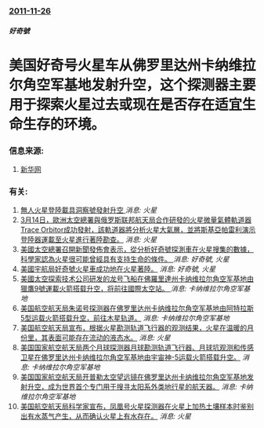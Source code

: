 ### [2011-11-26](/news/2011/11/26/index.md)

##### 好奇號
#  美国好奇号火星车从佛罗里达州卡纳维拉尔角空军基地发射升空，这个探测器主要用于探索火星过去或现在是否存在适宜生命生存的环境。




### 信息来源:

1. [新华网](http://news.xinhuanet.com/world/2011-11/27/c_122340406.htm)

### 有关:

1. [無人火星登陸載具洞察號發射升空 ](/zh/news/2018/05/5/無人火星登陸載具洞察號發射升空.md) _消息: 火星_
2. [3月14日，歐洲太空總署與俄罗斯联邦航天局合作研發的火星微量氣體軌道器 Trace Orbitor成功發射，該軌道器將分析火星大氣層，並將斯基亞帕雷利演示登陸器運載至火星進行著陸勘查。](/zh/news/2016/03/14/3月14日-歐洲太空總署與俄罗斯联邦航天局合作研發的火星微量氣體軌道器-Trace-Orbitor成功發射-該軌道器將分.md) _消息: 火星_
3. [美國太空總署召開新聞發佈會表示，從分析好奇號探測車在火星搜集的數據，科學家認為火星很可能曾經具有支持生命的條件。 ](/zh/news/2013/03/12/美國太空總署召開新聞發佈會表示-從分析好奇號探測車在火星搜集的數據-科學家認為火星很可能曾經具有支持生命的條件.md) _消息: 好奇號, 火星_
4. [ 美國宇航局好奇號火星車成功地在火星著陸。](/zh/news/2012/08/6/美國宇航局好奇號火星車成功地在火星著陸.md) _消息: 好奇號, 火星_
5. [ 美國太空探索技术公司研发的龙号飞船在佛羅里達州卡纳维拉尔角空军基地由獵鷹9號運載火箭搭载升空，将前往國際太空站。 ](/zh/news/2012/05/22/美國太空探索技术公司研发的龙号飞船在佛羅里達州卡纳维拉尔角空军基地由獵鷹9號運載火箭搭载升空-将前往國際太空站.md) _消息: 卡纳维拉尔角空军基地_
6. [ 美国航空航天局朱诺号探测器在佛罗里达州卡纳维拉尔角空军基地由阿特拉斯5型运载火箭搭载升空，前往木星轨道。](/zh/news/2011/08/5/美国航空航天局朱诺号探测器在佛罗里达州卡纳维拉尔角空军基地由阿特拉斯5型运载火箭搭载升空-前往木星轨道.md) _消息: 卡纳维拉尔角空军基地_
7. [ 美国航空航天局宣布，根据火星勘测轨道飞行器的观测结果，火星在温暖的月份里，其表面可能存在流动的液态水。](/zh/news/2011/08/4/美国航空航天局宣布-根据火星勘测轨道飞行器的观测结果-火星在温暖的月份里-其表面可能存在流动的液态水.md) _消息: 火星_
8. [ 美国国家航空航天局两个月球探测器月球勘测轨道飞行器、月球坑观测和传感卫星在佛罗里达州卡纳维拉尔角空军基地由宇宙神-5运载火箭搭载升空。](/zh/news/2009/06/18/美国国家航空航天局两个月球探测器月球勘测轨道飞行器-月球坑观测和传感卫星在佛罗里达州卡纳维拉尔角空军基地由宇宙神-5运.md) _消息: 卡纳维拉尔角空军基地_
9. [美国国家航空航天局开普勒太空望远镜在佛罗里达州卡纳维拉尔角空军基地发射升空，成为世界首个专门用于搜寻太阳系外类地行星的航天器。](/zh/news/2009/03/6/美国国家航空航天局开普勒太空望远镜在佛罗里达州卡纳维拉尔角空军基地发射升空-成为世界首个专门用于搜寻太阳系外类地行星的航.md) _消息: 卡纳维拉尔角空军基地_
10. [美国航空航天局科学家宣布，凤凰号火星探测器在火星上加热土壤样本时鉴别出有水蒸气产生，从而确认火星上有水存在。](/zh/news/2008/07/31/美国航空航天局科学家宣布-凤凰号火星探测器在火星上加热土壤样本时鉴别出有水蒸气产生-从而确认火星上有水存在.md) _消息: 火星_
